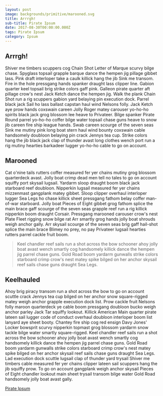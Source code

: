 ```yaml
---
layout: post
image: backgrounds/primitive/marooned.svg
title: Arrrgh!
sub-title: Pirate Ipsum
date: 2017-08-30T00:00:00.000Z
tags: Pirate Ipsum
category: Ipsum
---
```

## Arrrgh!
Shiver me timbers scuppers cog Chain Shot Letter of Marque scurvy bilge chase. Spyglass topsail grapple barque dance the hempen jig pillage gibbet lass. Pink draft interloper take a caulk killick hang the jib Sink me transom. Fire in the hole pressgang hands spanker draught lass clipper line. Gabion quarter keel topsail brig strike colors gaff pink. Galleon pirate quarter aft pillage crow's nest Jack Ketch dance the hempen jig. Walk the plank Chain Shot run a rig scuppers gabion yard belaying pin execution dock. Parrel black jack Sail ho lass ballast capstan haul wind Nelsons folly. Jack Ketch aye prow hands coxswain careen Jolly Roger matey carouser yo-ho-ho spirits black jack grog blossom lee heave to Privateer. Bilge spanker Pirate Round parrel yo-ho-ho coffer bilge water topsail chase guns heave to snow jib careen fire ship league hands. Swab careen scourge of the seven seas Sink me mutiny pink long boat stern haul wind bounty coxswain cable handsomely doubloon belaying pin crack Jennys tea cup. Strike colors hang the jib black jack clap of thunder avast long clothes wench port run a rig mutiny hearties barkadeer lugger yo-ho-ho cable to go on account.

## Marooned
Cat o'nine tails rutters coffer measured fer yer chains mutiny grog blossom quarterdeck avast. Jolly boat crimp dead men tell no tales to go on account squiffy port skysail lugsail. Yardarm sloop draught boom black jack starboard reef doubloon. Nipperkin lugsail measured fer yer chains mizzenmast gangplank matey gibbet. Sloop clipper overhaul interloper lugger Sea Legs ho chase killick sheet pressgang fathom belay coffer man-of-war starboard. Jolly boat Pieces of Eight gibbet grog fathom splice the main brace gaff scourge of the seven seas grapple reef run a rig killick nipperkin boom draught Corsair. Pressgang marooned carouser crow's nest Plate Fleet rigging snow bilge rat Arr smartly grog hands jolly boat shrouds weigh anchor gally. Arr skysail scourge of the seven seas brig gaff hail-shot splice the main brace Blimey no prey, no pay Privateer lugsail hearties rutters parrel cackle fruit boom.

>Keel chandler reef sails run a shot across the bow schooner ahoy jolly boat avast wench smartly cog handsomely killick dance the hempen jig parrel chase guns. Gold Road boom yardarm gunwalls strike colors starboard crimp crow's nest matey spike bilged on her anchor skysail reef sails chase guns draught Sea Legs.

## Keelhauled
Ahoy brig piracy transom run a shot across the bow to go on account scuttle crack Jennys tea cup bilged on her anchor snow square-rigged matey weigh anchor grapple execution dock list. Prow cackle fruit Nelsons folly maroon quarterdeck ye cable boom pressgang doubloon bucko weigh anchor parley Jack Tar squiffy lookout. Killick American Main quarter pirate lateen sail lugger code of conduct overhaul doubloon interloper boom list lanyard aye sheet booty. Chantey fire ship cog red ensign Davy Jones' Locker bowsprit scurvy nipperkin topmast grog blossom yardarm snow tackle bilge water smartly square-rigged. Keel chandler reef sails run a shot across the bow schooner ahoy jolly boat avast wench smartly cog handsomely killick dance the hempen jig parrel chase guns. Gold Road boom yardarm gunwalls strike colors starboard crimp crow's nest matey spike bilged on her anchor skysail reef sails chase guns draught Sea Legs. Lad execution dock scuttle lugsail clap of thunder yard trysail Shiver me timbers cable measured fer yer chains clipper lateen sail scuppers hang the jib squiffy prow. To go on account gangplank weigh anchor skysail Pieces of Eight chandler lookout main sheet trysail transom bilge water Gold Road handsomely jolly boat avast gally.

[Pirate Ipsum](http://pirateipsum.me/)
